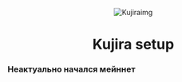 <p align="center"> 

<img src="https://kujira.explorers.guru/chains/kujira.png" alt="Kujiraimg">

</p>

<h1 align="center">
Kujira setup
</h1>
<h3><p>Неактуально начался мейннет</p></h3>

